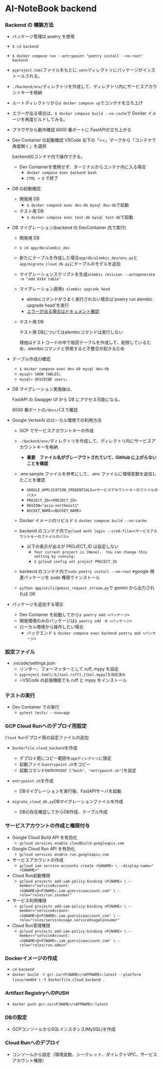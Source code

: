 # AI-NoteBook backend　

### Backend の 構築方法
- パッケージ管理は poetry を使用
- `$ cd backend`
- `$ docker compose run --entrypoint "poetry install --no-root" backend`
- `pyproject.toml`ファイルをもとに`.venv`ディレクトリにパッケージがインストールされる。
- `./backend/env/`ディレクトリを作成して、ディレクトリ内にサービスアカウントキーを格納
- ルートディレクトリから`$ docker compose up`でコンテナを立ち上げ
- エラーが出る場合は、`$ docker compose build --no-cache`で Docker イメージを再度ビルドしてみる。
- ブラウザから動作確認 8000 番ポートに FastAPIが立ち上がる
- Dev Container の起動確認 VSCode 左下の「><」マークから「コンテナで再度開く」を選択

  backendのコンテナ内で操作できる。

  - Dev Containerを使用せず、ターミナルからコンテナ内に入る場合
    - `docker compose exec backend bash` 
    - `CTRL + D` で終了

- DB の起動確認
  - 開発用 DB
    - `$ docker compose exec dev-db mysql dev-db`で起動
  - テスト用 DB
    - `$ docker compose exec test-db mysql test-db`で起動

- DB マイグレーション(backend の DevContainer 内で実行)
  - 開発用 DB
  - `$ cd app/db/alembic_dev`
  - 新たにテーブルを作成した場合`app/db/alembic_dev/env.py`と`app/migrate_cloud_db.py`にテーブルのモデルを追加
  - マイグレーションスクリプトを生成`alembic revision --autogenerate -m "add XXXX table"`  
  - マイグレーション適用`$ alembic upgrade head`
    - alimbicコマンドがうまく実行されない場合は'poetry run alembic upgrade head'を実行
    - [エラーが出る場合はドキュメント確認](https://alembic.sqlalchemy.org/en/latest/tutorial.html#running-our-first-migration)
  - テスト用 DB

    テスト用 DBについてはalembicコマンドは実行しない

    理由はテストコードの中で毎回テーブルを作成して、削除しているため、alembicコマンドと併用すると不整合が起きるため
  
- テーブル作成の確認
  - `$ docker compose exec dev-db mysql dev-db`
  - `mysql> SHOW TABLES;`
  - `mysql> DESCRIBE users;`

- DB マイグレーション実施後は、
  
  FastAPI の Swagger UI から DB にアクセス可能になる。
  
  8000 番ポートの`/docs`パスで確認

- Google VertexAI のローカル環境での利用方法
  - GCP でサービスアカウントキーの作成
  - `./backend/env/`ディレクトリを作成して、ディレクトリ内にサービスアカウントキーを格納
    - **重要**　**ファイル名がグレーアウトされていて、GitHub に上がらないことを確認**
  
  - .env.sample ファイルを参考にして、.env ファイルに環境変数を追加したことを確認
    - `GOOGLE_APPLICATION_CREDENTIALS=<サービスアカウントキーのファイルのパス>`
    - `PROJECT_ID=<PROJECT_ID>`
    - `REGION="asia-northeast1"`
    - `BUCKET_NAME=<BUCKET_NAME>`
  - Docker イメージのリビルド `$ docker compose build --no-cache`
  - backend のコンテナ内で`gcloud auth login --cred-file=<サービスアカウントキーのファイルのパス>`
    - 以下の表示が出るが PROJECT_ID は設定しない
      - `Your current project is [None].  You can change this setting by running:`
      - `$ gcloud config set project PROJECT_ID`

  - backend のコンテナ内で`sudo poetry install --no-root` ※google 関連パッケージを sudo 権限でインストール
  - `python app/utils/gemini_request_stream.py`で gemini から出力されれば OK

- パッケージを追加する場合
  - Dev Container を起動してから`$ poetry add <パッケージ>`
  - 開発環境のみのパッケージは`$ poetry add -D <パッケージ>`
  - ローカル環境から操作したい場合
    - バックエンド `$ docker compose exec backend poetry add <パッケージ>`

### 設定ファイル
- .vscode/settings.json
  - リンター、フォーマッターとして ruff, mypy を設定
  - `pyproject.tomlにも[tool.ruff],[tool.mypy]を設定済み`
  - ⭐️VSCode の拡張機能でも ruff と mypy をインストール

### テストの実行
- Dev Container での実行
  - `pytest tests/ --cov=app`

### GCP Cloud Runへのデプロイ用設定
`Cloud Run`デプロイ用の設定ファイルの追加
- `Dockerfile.cloud_backend`を作成
    - デプロイ用にコピー範囲を`appディレクトリ`に限定
    - 起動ファイル`entrypoint.sh`をコピー
    - 起動コマンド`ENTRYPOINT ["bash", "entrypoint.sh"]`を設定

- `entrypoint.sh`を作成
    - DBマイグレーションを実行後、FastAPIサーバを起動

- `migrate_cloud_db.py`DBマイグレーションファイルを作成
    - DBの存在確認してからDB作成、テーブル作成

### サービスアカウントの作成と権限付与
- Google Cloud Build API を有効化
    - `gcloud services enable cloudbuild.googleapis.com`
- Google Cloud Run API を有効化
    - `gcloud services enable run.googleapis.com`
- サービスアカウントの作成
    - `gcloud iam service-accounts create <SANAME> \`
        `--display-name="<SANAME>"`
- Cloud Run起動権限
    - `gcloud projects add-iam-policy-binding <PJNAME> \`
        `--member="serviceAccount:<SANAME>@<PJNAME>.iam.gserviceaccount.com" \`
        `--role="roles/run.invoker"`
- サービス利用権限
    - `gcloud projects add-iam-policy-binding <PJNAME> \`
        `--member="serviceAccount:<SANAME>@<PJNAME>.iam.gserviceaccount.com" \`
        `--role="roles/serviceusage.serviceUsageConsumer"`
- Cloud Run管理権限
    - `gcloud projects add-iam-policy-binding <PJNAME> \`
        `--member="serviceAccount:<SANAME>@<PJNAME>.iam.gserviceaccount.com" \`
        `--role="roles/run.admin"`

### Dockerイメージの作成
- `cd backend`
- `docker build -t gcr.io/<PJNAME>/<APPNAME>:latest --platform linux/amd64 \`
    `-f Dockerfile.cloud_backend .`

### Artifact RegistryへのPUSH
- `docker push gcr.io/<PJNAME>/<APPNAME>:latest`

### DBの設定
- GCPコンソールからSQLインスタンス(MySQL)を作成

### Cloud Runへのデプロイ
- コンソールから設定（環境変数、シークレット、ダイレクトVPC、サービスアカウント権限）